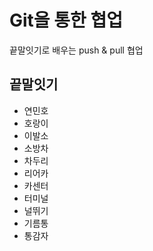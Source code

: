 # Git을 통한 협업
끝말잇기로 배우는 push & pull 협업

## 끝말잇기
- 연민호
- 호랑이
- 이발소
- 소방차
- 차두리
- 리어카
- 카센터
- 터미널
- 널뛰기
- 기름통
- 통감자